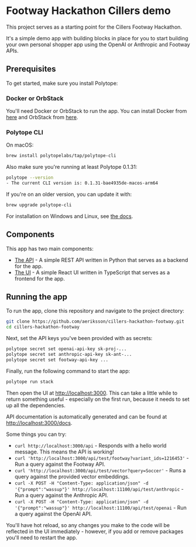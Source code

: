 # Footway Hackathon Cillers demo
This project serves as a starting point for the Cillers Footway Hackathon.

It's a simple demo app with building blocks in place for you to start building your own personal shopper app using the OpenAI or Anthropic and Footway APIs.

## Prerequisites
To get started, make sure you install Polytope:

### Docker or OrbStack
You'll need Docker or OrbStack to run the app. You can install Docker from [here](https://docs.docker.com/get-docker/) and OrbStack from [here](https://docs.orbstack.dev/install).

### Polytope CLI
On macOS:
```bash
brew install polytopelabs/tap/polytope-cli
```

Also make sure you're running at least Polytope 0.1.31:
```bash
polytope --version
- The current CLI version is: 0.1.31-bae4935de-macos-arm64
```

If you're on an older version, you can update it with:
```bash
brew upgrade polytope-cli
```

For installation on Windows and Linux, see [the docs](https://polytope.com/docs/quick-start).

## Components
This app has two main components:
- [The API](./api) - A simple REST API written in Python that serves as a backend for the app.
- [The UI](./frontend) - A simple React UI written in TypeScript that serves as a frontend for the app.

## Running the app
To run the app, clone this repository and navigate to the project directory:

```bash
git clone https://github.com/aeriksson/cillers-hackathon-footway.git
cd cillers-hackathon-footway
```

Next, set the API keys you've been provided with as secrets:
```bash
polytope secret set openai-api-key sk-proj-...
polytope secret set anthropic-api-key sk-ant-...
polytope secret set footway-api-key ...
```

Finally, run the following command to start the app:
```bash
polytope run stack
```

Then open the UI at [http://localhost:3000](http://localhost:3000). This can take a little while to return something useful - especially on the first run, because it needs to set up all the dependencies.

API documentation is automatically generated and can be found at [http://localhost:3000/docs](http://localhost:3000/docs).

Some things you can try:
- `curl http://localhost:3000/api` - Responds with a hello world message. This means the API is working!
- `curl 'http://localhost:3000/api/test/footway?variant_ids=1216453'` - Run a query against the Footway API.
- `curl 'http://localhost:3000/api/test/vector?query=Soccer'` - Runs a query against the provided vector embeddings.
- `curl -X POST -H "Content-Type: application/json" -d '{"prompt":"wassup"}' http://localhost:11100/api/test/anthropic` - Run a query against the Anthropic API.
- `curl -X POST -H "Content-Type: application/json" -d '{"prompt":"wassup"}' http://localhost:11100/api/test/openai` - Run a query against the OpenAI API.

You'll have hot reload, so any changes you make to the code will be reflected in the UI immediately - however, if you add or remove packages you'll need to restart the app.
